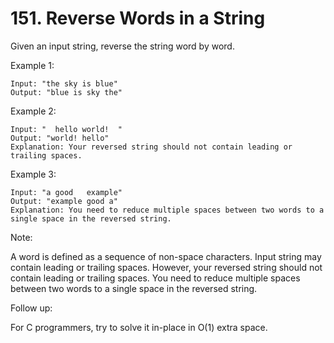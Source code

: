 # 151. Reverse Words in a String
Given an input string, reverse the string word by word.

Example 1:
```
Input: "the sky is blue"
Output: "blue is sky the"
```

Example 2:
```
Input: "  hello world!  "
Output: "world! hello"
Explanation: Your reversed string should not contain leading or trailing spaces.
```

Example 3:
```
Input: "a good   example"
Output: "example good a"
Explanation: You need to reduce multiple spaces between two words to a single space in the reversed string.
```

Note:

A word is defined as a sequence of non-space characters.
Input string may contain leading or trailing spaces. However, your reversed string should not contain leading or trailing spaces.
You need to reduce multiple spaces between two words to a single space in the reversed string.
 

Follow up:

For C programmers, try to solve it in-place in O(1) extra space.
